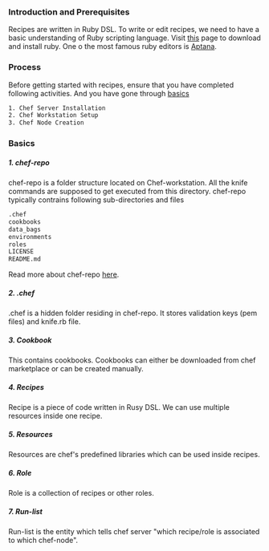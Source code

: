 ### Introduction and Prerequisites
Recipes are written in Ruby DSL. To write or edit recipes, we need to have a basic understanding of Ruby scripting language. Visit [this](https://www.ruby-lang.org/en/downloads/) page to download and install ruby. One o the most famous ruby editors is [Aptana](http://www.aptana.com/products/studio3/download.html). 


### Process
Before getting started with recipes, ensure that you have completed following activities. And you have gone through [basics](https://github.com/manish-devops/Getting-Started-With-Chef/blob/master/4.%20Chef-Recipes-Introduction.md#basics)
```sh
1. Chef Server Installation
2. Chef Workstation Setup
3. Chef Node Creation
```  
### Basics

##### 1. chef-repo
chef-repo is a folder structure located on Chef-workstation. All the knife commands are supposed to get executed from this directory. chef-repo typically contrains following sub-directories and files

```sh
.chef
cookbooks
data_bags
environments
roles
LICENSE
README.md
```      
      
Read more about chef-repo [here](https://docs.chef.io/chef_repo.html).

##### 2. .chef
.chef is a hidden folder residing in chef-repo. It stores validation keys (pem files) and knife.rb file.

##### 3. Cookbook
This contains cookbooks. Cookbooks can either be downloaded from chef marketplace or can be created manually.

##### 4. Recipes
Recipe is a piece of code written in Rusy DSL. We can use multiple resources inside one recipe.

##### 5. Resources  
Resources are chef's predefined libraries which can be used inside recipes.

##### 6. Role
Role is a collection of recipes or other roles.

##### 7. Run-list
Run-list is the entity which tells chef server "which recipe/role is associated to which chef-node".
